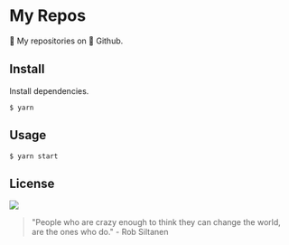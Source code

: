# My Repos

🙌 My repositories on 🦄 Github.

## Install

Install dependencies.
```
$ yarn
```

## Usage

```
$ yarn start
```

## License

![](https://img.shields.io/github/license/cuongw/my-repos.svg)

<!-- INSPIRATIONAL_QUOTE_START -->
> "People who are crazy enough to think they can change the world, are the ones who do." - Rob Siltanen
<!-- INSPIRATIONAL_QUOTE_END -->
